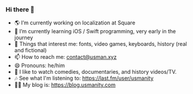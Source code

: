 ### Hi there 🌻

- 🌎 I’m currently working on localization at Square
- 🌱 I’m currently learning iOS / Swift programming, very early in the journey
- 💬 Things that interest me: fonts, video games, keyboards, history (real and fictional)
- 📫 How to reach me: contact@usman.xyz
- 😄 Pronouns: he/him
- 🎥 I like to watch comedies, documentaries, and history videos/TV.
- 🎶 See what I'm listening to: https://last.fm/user/usmanity
- ✍🏽 My blog is: https://blog.usmanity.com

<!--
**usmanity/usmanity** is a ✨ _special_ ✨ repository because its `README.md` (this file) appears on your GitHub profile.

Here are some ideas to get you started:
- ⚡ Fun fact: 
-->
